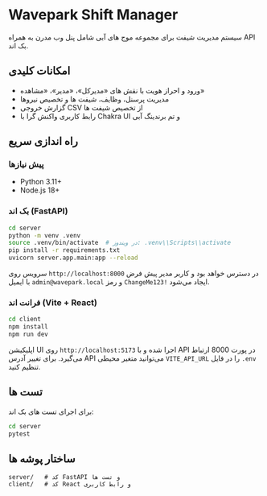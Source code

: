 # Wavepark Shift Manager

سیستم مدیریت شیفت برای مجموعه موج های آبی شامل پنل وب مدرن به همراه API بک اند.

## امکانات کلیدی
- ورود و احراز هویت با نقش های «مدیرکل»، «مدیر»، «مشاهده»
- مدیریت پرسنل، وظایف، شیفت ها و تخصیص نیروها
- گزارش خروجی CSV از تخصیص شیفت ها
- رابط کاربری واکنش گرا با Chakra UI و تم برندینگ آبی

## راه اندازی سریع

### پیش نیازها
- Python 3.11+
- Node.js 18+

### بک اند (FastAPI)
```bash
cd server
python -m venv .venv
source .venv/bin/activate  # در ویندوز: .venv\\Scripts\\activate
pip install -r requirements.txt
uvicorn server.app.main:app --reload
```
سرویس روی `http://localhost:8000` در دسترس خواهد بود و کاربر مدیر پیش فرض با ایمیل `admin@wavepark.local` و رمز `ChangeMe123!` ایجاد می‌شود.

### فرانت اند (Vite + React)
```bash
cd client
npm install
npm run dev
```
اپلیکیشن UI روی `http://localhost:5173` اجرا شده و با API در پورت 8000 ارتباط می‌گیرد. برای تغییر آدرس API می‌توانید متغیر محیطی `VITE_API_URL` را در فایل `.env` تنظیم کنید.

## تست ها
برای اجرای تست های بک اند:
```bash
cd server
pytest
```

## ساختار پوشه ها
```
server/   # کد FastAPI و تست ها
client/   # کد React و رابط کاربری
```
